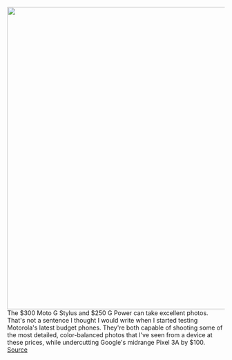 <img src='https://cdn.vox-cdn.com/thumbor/DQsIu7zWNmGXJai2M2tRnOQzZ2E=/0x0:2040x1360/1200x675/filters:focal(1053x568:1379x894)/cdn.vox-cdn.com/uploads/chorus_image/image/66661595/cfaulkner_200414_3976_0009.0.jpg' width='700px' /><br/>
The $300 Moto G Stylus and $250 G Power can take excellent photos. That's not a sentence I thought I would write when I started testing Motorola's latest budget phones. They're both capable of shooting some of the most detailed, color-balanced photos that I've seen from a device at these prices, while undercutting Google's midrange Pixel 3A by $100.
<a href='https://www.theverge.com/2020/4/16/21222512/moto-g-stylus-power-review-price-features-specs-android-10-camera'> Source <a/>